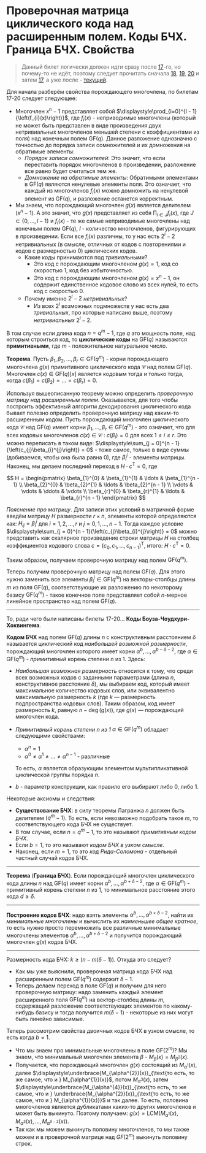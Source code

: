 # Проверочная матрица циклического кода над расширенным полем. Коды БЧХ. Граница БЧХ. Свойства

> Данный билет логически должен идти сразу после [17](T17.md)-го, но почему-то не идёт, поэтому следует прочитать сначала [18](T18.md), [19](T19.md), [20](T20.md) и затем [17](T17.md), а уже после - [текущий](T21.md).

Для начала разберём свойства порождающего многочлена, по билетам 17-20 следует следующее:

* Многочлен $x^n - 1$ представляет собой $\displaystyle\prod_{i=0}^{l - 1}{\left(f_{i}(x)\right)}$, где $f_{i}(x)$ - неприводимые многочлены (который не может быть представлен в виде произведения двух нетривиальных многочленов меньшей степени с коэффициентами из поля) над конечным полем $\mathrm{GF}(q)$. Данное разложение однозначно с точностью до порядка записи сомножителей и их домножения на обратимые элементы:
  * *Порядок записи сомножителей*: Это значит, что если переставить порядок многочленов в произведении, разложение все равно будет считаться тем же.
  * *Домножение на обратимые элементы*: Обратимыми элементами в $\mathrm{GF}(q)$ являются ненулевые элементы поля. Это означает, что каждый из многочленов $f_{i}(x)$ можно домножить на ненулевой элемент из $\mathrm{GF}(q)$, и разложение останется корректным.
* Мы знаем, что порождающий многочлен $g(x)$ является делителем $(x^n - 1)$. А это значит, что $g(x)$ представляет из себя $\displaystyle\prod_{i \in J}{f_{i}(x)}$, где $J \subset \{0, \ldots, l - 1\}$ и $f_{i}(x)$ - те же самые неприводимые многочлены над конечным полем $\mathrm{GF}(q)$, $l$ - количество многочленов, фигурирующих в произведении. Если все $f_{i}(x)$ различны, то у нас есть $2^l - 2$ нетривиальных (в смысле, отличных от кодов с повторениями и кодов с размерностью 0) циклических кодов.
  * Какие коды принимаются под *тривиальными*?
    * Это код с порождающим многочленом $g(x) = 1$, код со скоростью 1, код без избыточностью.
    * Это код с порождающим многочленом $g(x) = x^n - 1$, он содержит единственное кодовое слово из всех нулей, то есть код с скоростью 0.
  * Почему именно $2^l - 2$ *нетривиальных*?
    * Из всех $2^l$ возможных подмножеств у нас есть два *тривиальных*, про которые написано выше, поэтому *нетривиальных* $2^l - 2$.

В том случае если длина кода $n = q^m - 1$, где $q$ это мощность поле, над которым строиться код, то **циклические коды** на $\mathrm{GF}(q)$ называются **примитивными**, где $m$ - положительное натуральное число.

**Теорема**. Пусть $\beta_{1}, \beta_{2}, \ldots, \beta_{r} \in \mathrm{GF}(q^m)$ - корни порождающего многочлена $g(x)$ примитивного циклического кода $\mathcal{C}$ над полем $\mathrm{GF}(q)$. Многочлен $c(x) \in \mathrm{GF}(q)[x]$ является кодовым тогда и только тогда, когда $c(\beta_{1}) = c(\beta_{2}) = \ldots = c(\beta_{r}) = 0$.

Используя вышеописанную теорему можно определить *проверочную матрицу над расширенным полем*. Оказывается, для того чтобы построить эффективный алгоритм декодирования циклического кода бывает полезно определить проверочную матрицу над каким-то расширенным кодом. Пусть порождающий многочлен циклического кода $\mathcal{C}$ над $\mathrm{GF}(q)$ имеет корни $\beta_{1}, \ldots, \beta_{r} \in \mathrm{GF}(q^{m})$ - это означает, что для всех кодовых многочленов $c(x) \in \mathcal{C}\ :\ c(\beta_{i}) = 0$ для всех $1 \leqslant i \leqslant r$. Это можно переписать в таком виде: $\displaystyle\sum_{j = 0}^{n - 1}{\left(c_{j}\beta_{i}^{j}\right)} = 0$ - тоже самое, только в виде суммы (добиваемся, чтобы она была равна 0), где $\beta_{i}^{j}$ - элементы матрицы. Наконец, мы делаем последний переход в $H\cdot c^{\mathrm{T}} = 0$, где

$$
  H =
  \begin{pmatrix}
    \beta_{1}^{0} & \beta_{1}^{1} & \ldots & \beta_{1}^{n - 1} \\
    \beta_{2}^{0} & \beta_{2}^{1} & \ldots & \beta_{2}^{n - 1} \\
    \vdots        & \vdots        & \ddots & \vdots            \\
    \beta_{r}^{0} & \beta_{r}^{1} & \ldots & \beta_{r}^{n - 1}
  \end{pmatrix}
$$

*Пояснение про матрицу*. Для записи этих условий в матричной форме введём матрицу $H$ размерности $r\times n$, элементы которой определяются как: $H_{ij} = \beta_{i}^{j}$ для $i = 1, 2, \ldots, r$ и $j = 0, 1, \ldots, n- 1$. Тогда каждое условие $\displaystyle\sum_{j = 0}^{n - 1}{\left(c_{j}\beta_{i}^{j}\right)} = 0$ можно представить как скалярное произведение строки матрицы $H$ на столбец коэффициентов кодового слова $c = \left(c_0, c_1, \ldots, c_{n - 1}\right)^{\mathrm{T}}$, итого: $H \cdot c^{\mathrm{T}} = 0$.

Таким образом, получаем проверочную матрицу над полем $\mathrm{GF}(q^{m})$.

Теперь получим проверочную матрицу над полем $\mathrm{GF}(q)$. Для этого нужно заменить все элементы $\beta_{i}^{j} \in \mathrm{GF}(q^m)$ на векторы-столбцы длины $m$ из поля $\mathrm{GF}(q)$, соответствующие их разложению по некоторому базису $\mathrm{GF}(q^m)$ - такое конечное поле представляет собой $n$-мерное линейное пространство над полем $\mathrm{GF}(q)$.

---

То, ради чего были написаны билеты 17-20... **Коды Боуза-Чоудхури-Хоквингема**.

**Кодом БЧХ** над полем $\mathrm{GF}(q)$ длины $n$ с конструктивным расстоянием $\delta$ называется циклический код *наибольшей возможной размерности*, порождающий многочлен которого имеет корни $\alpha^{b}, \ldots, \alpha^{b - \delta - 2}$, где $\alpha \in \mathrm{GF}(q^m)$ - *примитивный* корень степени $n$ из $1$. Здесь:

* *Наибольшая возможная размерность* относится к тому, что среди всех возможных кодов с заданными параметрами (длина $n$, конструктивное расстояние $\delta$), мы выбираем код, который имеет максимальное количество кодовых слов, или эквивалентно максимальную размерность $k$ (где $k$ — размерность подпространства кодовых слов). Таким образом, код имеет размерность $k$, равную $n - \deg{(g(x))}$, где $g(x)$ — порождающий многочлен кода.

* *Примитивный корень степени $n$ из $1$* $\alpha \in \mathrm{GF}(q^m)$ обладает следующими свойствами:

  * $\alpha^{n} = 1$
  * $\alpha^0 \neq \alpha^1 \neq \ldots \neq \alpha^{n - 1}$ - различные

  То есть, $\alpha$ является образующим элементом мультипликативной циклической группы порядка $n$.

* $b$ - параметр конструкции, как правило его выбирают либо $0$, либо $1$.

Некоторые аксиомы и следствия:

* **Существование БЧХ**: в силу теоремы Лагранжа $n$ должен быть делителем $(q^m - 1)$. То есть, если невозможно подобрать такое $m$, то соответствующего кода БЧХ не существует.
* В том случае, если $n = q^m - 1$, то это называют *примитивным кодом БЧХ*.
* Если $b = 1$, то это называют *кодом БЧХ в узком смысле*.
* Наконец, если $m = 1$, то это *код Рида-Соломона* - отдельный частный случай кодов БЧХ.

---

**Теорема** (**Граница БЧХ**). Если порождающий многочлен циклического кода длины $n$ над $\mathrm{GF}(q)$ имеет корни $\alpha^{b}, \ldots, \alpha^{b + \delta - 2}$, где $\alpha \in \mathrm{GF}(q^m)$ - примитивный корень степени $n$ из $1$, то минимальное расстояние этого кода $d \geqslant \delta$.

---

**Построение кодов БЧХ**: надо взять элементы $\alpha^{b}, \ldots, \alpha^{b + \delta - 2}$, найти их *минимальные многочлены* и вычислить их *наименьшее общее кратное*, то есть нужно просто перемножить все различные минимальные многочлены элементов $\alpha^{b}, \ldots, \alpha^{b + \delta - 2}$ и получится порождающий многочлен $g(x)$ кодов БЧХ.

---

Размерность кода БЧХ: $k \geqslant (n - m(\delta - 1))$. Откуда это следует?

* Как мы уже выяснили, проверочная матрица кода БЧХ над расширенным полем $\mathrm{GF}(q^m)$ содержит $\delta - 1$.
* Теперь делаем переход в поле $\mathrm{GF}(q)$ и получим для него проверочную матрицу: надо заменить каждый элемент расширенного поля $\mathrm{GF}(q^m)$ на вектор-столбец длины $m$, содержащий разложение соответствующих элементов по какому-нибудь базису и тогда получится $m(\delta - 1)$ - некоторые из них могут быть линейно зависимые.

Теперь рассмотрим свойства двоичных кодов БЧХ в узком смысле, то есть когда $b = 1$.

* Что мы знаем про минимальные многочлены в поле $\mathrm{GF}(2^m)$? Мы знаем, что минимальный многочлен элемента $\beta$ - $M_{\beta}(x) = M_{\beta^{2}}(x)$.
* Получается, что порождающий многочлен $g(x)$ состоящий из $\displaystyle M_{\alpha^{1}}(x)$, далее $\displaystyle\underbrace{M_{\alpha^{2}}(x)}_{\text{то есть, то же самое, что и } M_{\alpha^{1}}(x)}$, потом $\displaystyle M_{\alpha^{3}}(x)$, затем $\displaystyle\underbrace{M_{\alpha^{4}}(x)}_{\text{то есть, то же самое, что и } \underbrace{M_{\alpha^{2}}(x)}_{\text{то есть, то же самое, что и } M_{\alpha^{1}}(x)}}$ и так далее. То есть, половина многочленов является дубликатами каких-то других многочленов и может быть выкинуто. Поэтому получаем: $\displaystyle g(x) = \mathrm{LCM}{\left(M_{\alpha^{1}}(x), M_{\alpha^{3}}(x), \ldots, M_{\alpha^{\delta - 2}}(x)\right)}$.
* Так как мы можем выкинуть половину многочленов, то мы также можем и в проверочной матрице над $GF(2^m)$ выкинуть половину строк.
